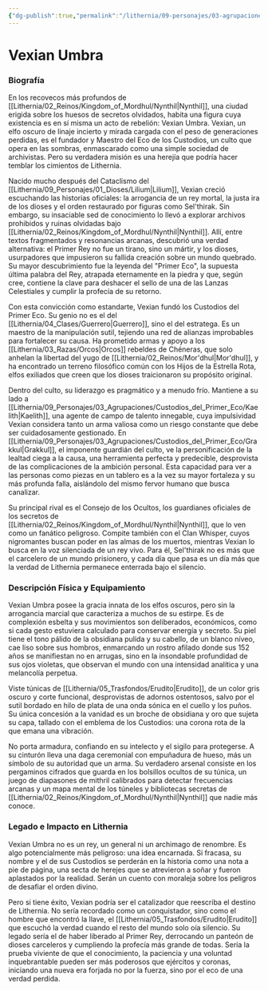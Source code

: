 ```yaml
---
{"dg-publish":true,"permalink":"/lithernia/09-personajes/03-agrupaciones/custodios-del-primer-eco/vexian-umbra/","tags":["lithernia","personajes","Culto"]}
---
```


# Vexian Umbra

### Biografía

En los recovecos más profundos de [[Lithernia/02_Reinos/Kingdom_of_Mordhul/Nynthil\|Nynthil]], una ciudad erigida sobre los huesos de secretos olvidados, habita una figura cuya existencia es en sí misma un acto de rebelión: Vexian Umbra. Vexian, un elfo oscuro de linaje incierto y mirada cargada con el peso de generaciones perdidas, es el fundador y Maestro del Eco de los Custodios, un culto que opera en las sombras, enmascarado como una simple sociedad de archivistas. Pero su verdadera misión es una herejía que podría hacer temblar los cimientos de Lithernia.

Nacido mucho después del Cataclismo del [[Lithernia/09_Personajes/01_Dioses/Lilium\|Lilium]], Vexian creció escuchando las historias oficiales: la arrogancia de un rey mortal, la justa ira de los dioses y el orden restaurado por figuras como Sel'thirak. Sin embargo, su insaciable sed de conocimiento lo llevó a explorar archivos prohibidos y ruinas olvidadas bajo [[Lithernia/02_Reinos/Kingdom_of_Mordhul/Nynthil\|Nynthil]]. Allí, entre textos fragmentados y resonancias arcanas, descubrió una verdad alternativa: el Primer Rey no fue un tirano, sino un mártir, y los dioses, usurpadores que impusieron su fallida creación sobre un mundo quebrado. Su mayor descubrimiento fue la leyenda del "Primer Eco", la supuesta última palabra del Rey, atrapada eternamente en la piedra y que, según cree, contiene la clave para deshacer el sello de una de las Lanzas Celestiales y cumplir la profecía de su retorno.

Con esta convicción como estandarte, Vexian fundó los Custodios del Primer Eco. Su genio no es el del [[Lithernia/04_Clases/Guerrero\|Guerrero]], sino el del estratega. Es un maestro de la manipulación sutil, tejiendo una red de alianzas improbables para fortalecer su causa. Ha prometido armas y apoyo a los [[Lithernia/03_Razas/Orcos\|Orcos]] rebeldes de Chéneras, que solo anhelan la libertad del yugo de [[Lithernia/02_Reinos/Mor'dhul\|Mor'dhul]], y ha encontrado un terreno filosófico común con los Hijos de la Estrella Rota, elfos exiliados que creen que los dioses traicionaron su propósito original.

Dentro del culto, su liderazgo es pragmático y a menudo frío. Mantiene a su lado a [[Lithernia/09_Personajes/03_Agrupaciones/Custodios_del_Primer_Eco/Kaelith\|Kaelith]], una agente de campo de talento innegable, cuya impulsividad Vexian considera tanto un arma valiosa como un riesgo constante que debe ser cuidadosamente gestionado. En [[Lithernia/09_Personajes/03_Agrupaciones/Custodios_del_Primer_Eco/Grakkul\|Grakkul]], el imponente guardián del culto, ve la personificación de la lealtad ciega a la causa, una herramienta perfecta y predecible, desprovista de las complicaciones de la ambición personal. Esta capacidad para ver a las personas como piezas en un tablero es a la vez su mayor fortaleza y su más profunda falla, aislándolo del mismo fervor humano que busca canalizar.

Su principal rival es el Consejo de los Ocultos, los guardianes oficiales de los secretos de [[Lithernia/02_Reinos/Kingdom_of_Mordhul/Nynthil\|Nynthil]], que lo ven como un fanático peligroso. Compite también con el Clan Whisper, cuyos nigromantes buscan poder en las almas de los muertos, mientras Vexian lo busca en la voz silenciada de un rey vivo. Para él, Sel'thirak no es más que el carcelero de un mundo prisionero, y cada día que pasa es un día más que la verdad de Lithernia permanece enterrada bajo el silencio.

### Descripción Física y Equipamiento

Vexian Umbra posee la gracia innata de los elfos oscuros, pero sin la arrogancia marcial que caracteriza a muchos de su estirpe. Es de complexión esbelta y sus movimientos son deliberados, económicos, como si cada gesto estuviera calculado para conservar energía y secreto. Su piel tiene el tono pálido de la obsidiana pulida y su cabello, de un blanco níveo, cae liso sobre sus hombros, enmarcando un rostro afilado donde sus 152 años se manifiestan no en arrugas, sino en la insondable profundidad de sus ojos violetas, que observan el mundo con una intensidad analítica y una melancolía perpetua.

Viste túnicas de [[Lithernia/05_Trasfondos/Erudito\|Erudito]], de un color gris oscuro y corte funcional, desprovistas de adornos ostentosos, salvo por el sutil bordado en hilo de plata de una onda sónica en el cuello y los puños. Su única concesión a la vanidad es un broche de obsidiana y oro que sujeta su capa, tallado con el emblema de los Custodios: una corona rota de la que emana una vibración.

No porta armadura, confiando en su intelecto y el sigilo para protegerse. A su cinturón lleva una daga ceremonial con empuñadura de hueso, más un símbolo de su autoridad que un arma. Su verdadero arsenal consiste en los pergaminos cifrados que guarda en los bolsillos ocultos de su túnica, un juego de diapasones de mithril calibrados para detectar frecuencias arcanas y un mapa mental de los túneles y bibliotecas secretas de [[Lithernia/02_Reinos/Kingdom_of_Mordhul/Nynthil\|Nynthil]] que nadie más conoce.

### Legado e Impacto en Lithernia

Vexian Umbra no es un rey, un general ni un archimago de renombre. Es algo potencialmente más peligroso: una idea encarnada. Si fracasa, su nombre y el de sus Custodios se perderán en la historia como una nota a pie de página, una secta de herejes que se atrevieron a soñar y fueron aplastados por la realidad. Serán un cuento con moraleja sobre los peligros de desafiar el orden divino.

Pero si tiene éxito, Vexian podría ser el catalizador que reescriba el destino de Lithernia. No sería recordado como un conquistador, sino como el hombre que encontró la llave, el [[Lithernia/05_Trasfondos/Erudito\|Erudito]] que escuchó la verdad cuando el resto del mundo solo oía silencio. Su legado sería el de haber liberado al Primer Rey, derrocando un panteón de dioses carceleros y cumpliendo la profecía más grande de todas. Sería la prueba viviente de que el conocimiento, la paciencia y una voluntad inquebrantable pueden ser más poderosos que ejércitos y coronas, iniciando una nueva era forjada no por la fuerza, sino por el eco de una verdad perdida.
